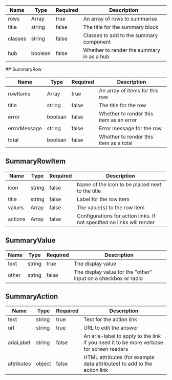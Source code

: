 | Name    | Type              | Required | Description                               |
| ------- | ----------------- | -------- | ----------------------------------------- |
| rows    | Array<SummaryRow> | true     | An array of rows to summarise             |
| title   | string            | false    | The title for the summary block           |
| classes | string            | false    | Classes to add to the summary component   |
| hub     | boolean           | false    | Whether to render the summary in as a hub |

## SummaryRow

| Name         | Type                  | Required | Description                             |
| ------------ | --------------------- | -------- | --------------------------------------- |
| rowItems     | Array<SummaryRowItem> | true     | An array of items for this row          |
| title        | string                | false    | The title for the row                   |
| error        | boolean               | false    | Whether to render this item as an error |
| errorMessage | string                | false    | Error message for the row               |
| total        | boolean               | false    | Whether to render this item as a total  |

## SummaryRowItem

| Name    | Type                 | Required | Description                                                            |
| ------- | -------------------- | -------- | ---------------------------------------------------------------------- |
| icon    | string               | false    | Name of the icon to be placed next to the title                        |
| title   | string               | false    | Label for the row item                                                 |
| values  | Array<SummaryValue>  | false    | The value(s) to the row item                                           |
| actions | Array<SummaryAction> | false    | Configurations for action links. If not specified no links will render |

## SummaryValue

| Name  | Type   | Required | Description                                                    |
| ----- | ------ | -------- | -------------------------------------------------------------- |
| text  | string | true     | The display value                                              |
| other | string | false    | The display value for the "other" input on a checkbox or radio |

## SummaryAction

| Name       | Type   | Required | Description                                                                             |
| ---------- | ------ | -------- | --------------------------------------------------------------------------------------- |
| text       | string | true     | Text for the action link                                                                |
| url        | string | true     | URL to edit the answer                                                                  |
| ariaLabel  | string | false    | An aria-label to apply to the link if you need it to be more verbose for screen readers |
| attributes | object | false    | HTML attributes (for example data attributes) to add to the action link                 |
